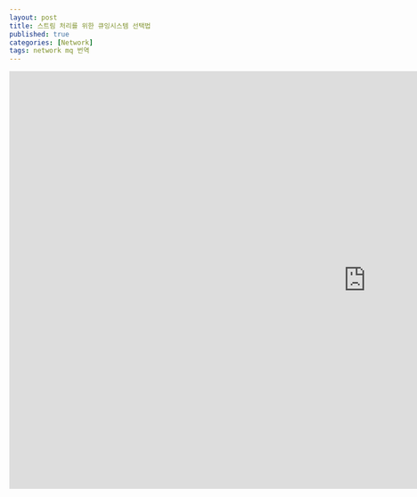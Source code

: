 ```yaml
---
layout: post
title: 스트림 처리를 위한 큐잉시스템 선택법
published: true
categories: [Network]
tags: network mq 번역
---
```

  
<iframe src="https://docs.google.com/presentation/d/e/2PACX-1vTd9UW8dnMc1g2IesMENIiu2P4Etw_ffyuDx8otFrnDvpWr3sApsr7nbQfVfnPlpnlPcvKAjqhiwYwA/embed?start=false&loop=false&delayms=3000" frameborder="0" width="1280" height="749" allowfullscreen="true" mozallowfullscreen="true" webkitallowfullscreen="true"></iframe>  
  